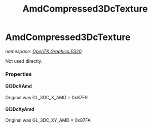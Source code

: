 ﻿---
title: AmdCompressed3DcTexture
---

# AmdCompressed3DcTexture
_namespace: [OpenTK.Graphics.ES20](N-OpenTK.Graphics.ES20.html)_

Not used directly.



### Properties

#### Gl3DcXAmd
Original was GL_3DC_X_AMD = 0x87F9
#### Gl3DcXyAmd
Original was GL_3DC_XY_AMD = 0x87FA

